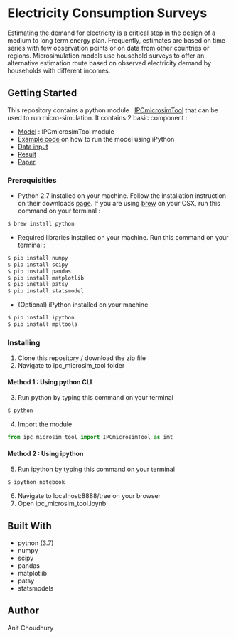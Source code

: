 # Electricity Consumption Surveys

Estimating the demand for electricity is a critical step in the design of a medium to long term energy plan. Frequently, estimates are based on time series with few observation points or on data from other countries or regions. Microsimulation models use household surveys to offer an alternative estimation route based on observed electricity demand by households with different incomes.

## Getting Started

This repository contains a python module : [IPCmicrosimTool](https://github.com/un-modelling/Electricity_Consumption_Surveys/blob/master/ipc_microsim_tool/ipc_microsim_tool.py) that can be used to run micro-simulation. It contains 2 basic component : 
* [Model](https://github.com/un-modelling/Electricity_Consumption_Surveys/blob/master/ipc_microsim_tool/ipc_microsim_tool.py) : IPCmicrosimTool module
* [Example code](https://github.com/un-modelling/Electricity_Consumption_Surveys/blob/master/ipc_microsim_tool/ipc_microsim_tool.ipynb) on how to run the model using iPython
* [Data input](https://github.com/un-modelling/Electricity_Consumption_Surveys/tree/master/ipc_microsim_tool/data)
* [Result](https://github.com/un-modelling/Electricity_Consumption_Surveys/tree/master/ipc_microsim_tool/result)
* [Paper](https://github.com/un-modelling/Electricity_Consumption_Surveys/blob/master/IPC.microsim.tool.pdf)

### Prerequisities

* Python 2.7 installed on your machine. Follow the installation instruction on their downloads [page](https://www.python.org/downloads/). If you are using [brew](http://brew.sh/) on your OSX, run this command on your terminal : 
```bash
$ brew install python
```
* Required libraries installed on your machine. Run this command on your terminal : 
```bash
$ pip install numpy
$ pip install scipy
$ pip install pandas
$ pip install matplotlib
$ pip install patsy
$ pip install statsmodel
```
* (Optional) iPython installed on your machine
```bash
$ pip install ipython
$ pip install mpltools
```

### Installing
1. Clone this repository / download the zip file
2. Navigate to ipc_microsim_tool folder

#### Method 1 : Using python CLI
3. Run python by typing this command on your terminal
```bash
$ python
```
4. Import the module
```python
from ipc_microsim_tool import IPCmicrosimTool as imt
```
#### Method 2 : Using ipython
5. Run ipython by typing this command on your terminal
```bash
$ ipython notebook
```
6. Navigate to localhost:8888/tree on your browser
7. Open ipc_microsim_tool.ipynb


## Built With

* python (3.7)
* numpy
* scipy
* pandas
* matplotlib
* patsy
* statsmodels

## Author

Anit Choudhury

